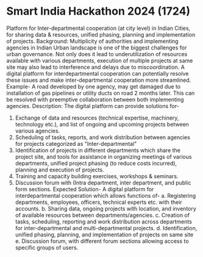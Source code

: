 # Smart India Hackathon 2024 (1724)
Platform for Inter-departmental cooperation (at city level) in Indian Cities, for sharing data & resources, unified phasing, planning and implementation of projects.
Background: Multiplicity of authorities and implementing agencies in Indian Urban landscape is one of the biggest challenges for urban governance. Not only does it lead to underutilization of resources available with various departments, execution of multiple projects at same site may also lead to interference and delays due to miscoordination. A digital platform for interdepartmental cooperation can potentially resolve these issues and make inter-departmental cooperation more streamlined. Example- A road developed by one agency, may get damaged due to installation of gas pipelines or utility ducts on road 2 months later. This can be resolved with preemptive collaboration between both implementing agencies. 
Description: The digital platform can provide solutions for- 
1. Exchange of data and resources (technical expertise, machinery, technology etc.), and list of ongoing and upcoming projects between various agencies.
2. Scheduling of tasks, reports, and work distribution between agencies for projects categorized as "Inter-departmental"
3. Identification of projects in different departments which share the project site, and tools for assistance in organizing meetings of various departments, unified project phasing (to reduce costs incurred), planning and execution of projects.
4. Training and capacity building exercises, workshops & seminars.
5. Discussion forum with (Intra department, inter department, and public form sections. Expected Solution- A digital platform for interdepartmental cooperation which allows functions of-
   a. Registering departments, employees, officers, technical experts etc. with their accounts.
   b. Sharing data, ongoing projects with location, and inventory of available resources between departments/agencies.
   c. Creation of tasks, scheduling, reporting and work distribution across departments for inter-departmental and multi-departmental projects.
   d. Identification, unified phasing, planning, and implementation of projects on same site
   e. Discussion forum, with different forum sections allowing access to specific groups of users.

